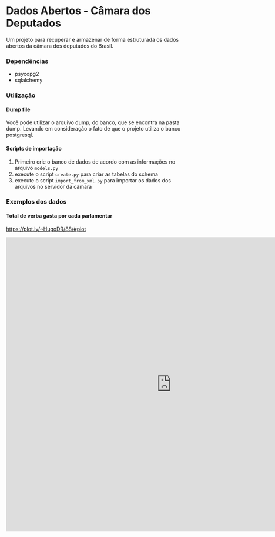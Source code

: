 # Dados Abertos - Câmara dos Deputados

Um projeto para recuperar e armazenar de forma estruturada os dados abertos da cãmara dos deputados do Brasil.

### Dependências
* psycopg2
* sqlalchemy

### Utilização

#### Dump file
Você pode utilizar o arquivo dump, do banco, que se encontra na pasta dump. Levando em consideração o fato de que o projeto utiliza o banco postgresql.

#### Scripts de importação
1. Primeiro crie o banco de dados de acordo com as informações no arquivo `models.py`
1. execute o script `create.py` para criar as tabelas do schema
1. execute o script `import_from_xml.py` para importar os dados dos arquivos no servidor da câmara


### Exemplos dos dados

#### Total de verba gasta por cada parlamentar

https://plot.ly/~HugoDR/88/#plot

<iframe width="900" height="800" frameborder="0" scrolling="no" src="https://plot.ly/~HugoDR/88.embed"></iframe>





